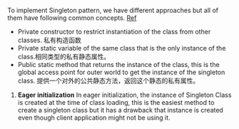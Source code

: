 To implement Singleton pattern, we have different approaches but all of them have following common concepts. [Ref](https://www.journaldev.com/1377/java-singleton-design-pattern-best-practices-examples#eager-initialization)
- Private constructor to restrict instantiation of the class from other classes. 私有构造函数
- Private static variable of the same class that is the only instance of the class.相同类型的私有静态属性。
- Public static method that returns the instance of the class, this is the global access point for outer world to get the instance of the singleton class. 提供一个对外的公共静态方法，返回这个静态的私有属性。

1. **Eager initialization**
In eager initialization, the instance of Singleton Class is created at the time of class loading, this is the easiest method to create a singleton class but it has a drawback that instance is created even though client application might not be using it.
